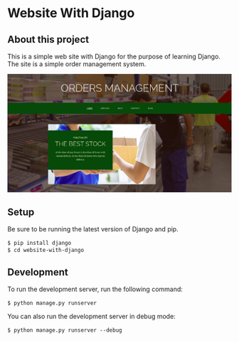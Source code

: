 # Website With Django

## About this project

This is a simple web site with Django for the purpose of learning Django. The site is a simple order management system.

![WebApp](./assets/webapp.png)

## Setup

Be sure to be running the latest version of Django and pip.

    $ pip install django
    $ cd website-with-django

## Development

To run the development server, run the following command:

    $ python manage.py runserver


You can also run the development server in debug mode:

    $ python manage.py runserver --debug
